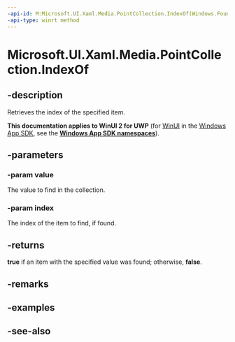 ```yaml
---
-api-id: M:Microsoft.UI.Xaml.Media.PointCollection.IndexOf(Windows.Foundation.Point,System.UInt32@)
-api-type: winrt method
---
```


<!-- Method syntax
public bool IndexOf(Windows.Foundation.Point value, System.UInt32 index)
-->

# Microsoft.UI.Xaml.Media.PointCollection.IndexOf

## -description
Retrieves the index of the specified item.

**This documentation applies to WinUI 2 for UWP** (for [WinUI](/windows/apps/winui/winui3/) in the [Windows App SDK](/windows/apps/windows-app-sdk/), see the **[Windows App SDK namespaces](/windows/windows-app-sdk/api/winrt/)**).

## -parameters
### -param value
The value to find in the collection.

### -param index
The index of the item to find, if found.

## -returns
**true** if an item with the specified value was found; otherwise, **false**.

## -remarks

## -examples

## -see-also
